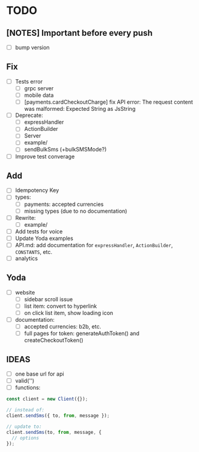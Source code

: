 # TODO

## [NOTES] Important before every push

- [ ] bump version

## Fix

- [ ] Tests error
  - [ ] grpc server
  - [ ] mobile data
  - [ ] [payments.cardCheckoutCharge] fix API error: The request content was malformed: Expected String as JsString
- [ ] Deprecate:
  - [ ] expressHandler
  - [ ] ActionBuilder
  - [ ] Server
  - [ ] example/
  - [ ] sendBulkSms (+bulkSMSMode?)
- [ ] Improve test converage

## Add

- [ ] Idempotency Key
- [ ] types:
  - [ ] payments: accepted currencies
  - [ ] missing types (due to no documentation)
- [ ] Rewrite:
  - [ ] example/
- [ ] Add tests for voice
- [ ] Update Yoda examples
- [ ] API.md: add documentation for `expressHandler`, `ActionBuilder`, `CONSTANTS`, etc.
- [ ] analytics

## Yoda

- [ ] website
  - [ ] sidebar scroll issue
  - [ ] list item: convert to hyperlink
  - [ ] on click list item, show loading icon
- [ ] documentation:
  - [ ] accepted currencies: b2b, etc.
  - [ ] full pages for token: generateAuthToken() and createCheckoutToken()

## IDEAS

- [ ] one base url for api
- [ ] valid('')
- [ ] functions:

```js
const client = new Client({});

// instead of:
client.sendSms({ to, from, message });

// update to:
client.sendSms(to, from, message, {
  // options
});
```
